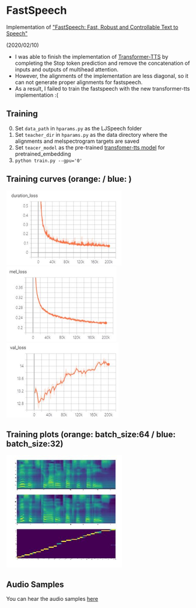 # FastSpeech
Implementation of ["FastSpeech: Fast, Robust and Controllable Text to Speech"](https://arxiv.org/abs/1905.09263)  
  
(2020/02/10)  
- I was able to finish the implementation of [Transformer-TTS](https://github.com/Deepest-Project/Transformer-TTS) by completing the Stop token prediction and remove the concatenation of inputs and outputs of multihead attention.  
- However, the alignments of the implementation are less diagonal, so it can not generate proper alignments for fastspeech.  
- As a result, I failed to train the fastspeech with the new transformer-tts implementation :(  

## Training  
0. Set `data_path` in `hparams.py` as the LJSpeech folder  
1. Set `teacher_dir` in `hparams.py` as the data directory where the alignments and melspectrogram targets are saved  
2. Set `teacer_model` as the pre-trained [transfomer-tts model](https://github.com/Deepest-Project/Transformer-TTS) for pretrained_embedding
3. `python train.py --gpu='0'`  

## Training curves (orange:  / blue: )  
<img src="figures/duration_loss.JPG" height="200">  
<img src="figures/train_loss.JPG" height="200">  
<img src="figures/val_loss.JPG" height="200">  

## Training plots (orange: batch_size:64 / blue: batch_size:32)  
<img src="figures/melspec.JPG" height="300">

## Audio Samples    
You can hear the audio samples [here](https://leeyoonhyung.github.io/FastSpeech/)
